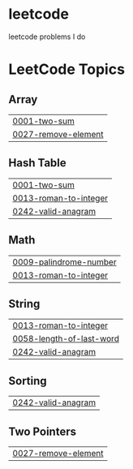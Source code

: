# leetcode
leetcode problems I do

<!---LeetCode Topics Start-->
# LeetCode Topics
## Array
|  |
| ------- |
| [0001-two-sum](https://github.com/harshalsethji/leetcode/tree/master/0001-two-sum) |
| [0027-remove-element](https://github.com/harshalsethji/leetcode/tree/master/0027-remove-element) |
## Hash Table
|  |
| ------- |
| [0001-two-sum](https://github.com/harshalsethji/leetcode/tree/master/0001-two-sum) |
| [0013-roman-to-integer](https://github.com/harshalsethji/leetcode/tree/master/0013-roman-to-integer) |
| [0242-valid-anagram](https://github.com/harshalsethji/leetcode/tree/master/0242-valid-anagram) |
## Math
|  |
| ------- |
| [0009-palindrome-number](https://github.com/harshalsethji/leetcode/tree/master/0009-palindrome-number) |
| [0013-roman-to-integer](https://github.com/harshalsethji/leetcode/tree/master/0013-roman-to-integer) |
## String
|  |
| ------- |
| [0013-roman-to-integer](https://github.com/harshalsethji/leetcode/tree/master/0013-roman-to-integer) |
| [0058-length-of-last-word](https://github.com/harshalsethji/leetcode/tree/master/0058-length-of-last-word) |
| [0242-valid-anagram](https://github.com/harshalsethji/leetcode/tree/master/0242-valid-anagram) |
## Sorting
|  |
| ------- |
| [0242-valid-anagram](https://github.com/harshalsethji/leetcode/tree/master/0242-valid-anagram) |
## Two Pointers
|  |
| ------- |
| [0027-remove-element](https://github.com/harshalsethji/leetcode/tree/master/0027-remove-element) |
<!---LeetCode Topics End-->